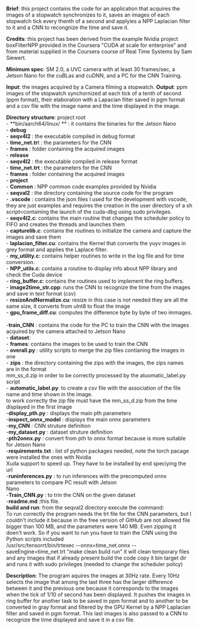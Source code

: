 **Brief**: this project contains the code for an application that acquires the images of a stopwatch synchronizes to it, saves an images of each stopwatch tick every thenth of a second and applyies a NPP Laplacian filter  to it and a CNN to recongnize the time and save it.

**Credits**: this project has been derived from the example Nvidia project boxFilterNPP provided in the Coursera "CUDA at scale for enterprise"  and from material supplied in the Coursera course of Real Time Systems by Sam Siewert.

**Minimum spec**: SM 2.0, a UVC camera with at least 30 frames/sec, a Jetson Nano for the cuBLas and cuDNN, and a PC for the CNN Training.

**Input**: the images acquired by a Camera filming a stopwatch.
**Output**: ppm images of the stopwatch synchornized at each tick of a tenth of second (ppm format), their elaboration with a Lapacian filter saved in pgm format and a csv file with the image name and the time displayed in the image.

**Directory structure**:
project root<br>
    - **bin/aarch64/linux/ **  : it contains the binaries for the Jetson Nano<br>
        - **debug**<br>
            - **seqv4l2**      : the executable compiled in debug format<br>
            - **time_net.tr**t : the parameters for the CNN<br>
            - **frames**       : folder containing the acquired images<br>
        - **release**<br>
            - **seqv4l2**      : the executable compiled in release format<br>
            - **time_net.trt** : the parameters for the CNN<br>
            - **frames**      : folder containing the acquired images<br>
    - **project**<br>
        - **Common**  : NPP common code examples provided by Nvidia<br>
        - **seqval2** : the directory containing the source code for the program<br>
            - **.vscode** : contains the json files I used for the development with vscode, they are just examples and requires the creation in the user directory of a sh script<containing the launch of the cuda-dbg using sudo privileges.<br>
            - **seqv4l2.c**: contains the main routine that changes the scheduler policy to FIFO and creates the threads and launches them<br>
            - **capturelib.c**: contains the routines to initialize the camera and capture the images and save them<br>
            - **laplacian_filter.cu**: contains the Kernel that converts the yuyv images in grey format and applies the Laplace filter.<br>
            - **my_utility.c**: contains helper routines to write in the log file and for time conversion.<br>
            - **NPP_utils.c**: contains a roiutine to display info about NPP library and check the Cuda device<br>
            - **ring_buffer.c**: contains the routines used to implement the ring buffers.<br>
            - **image2time_str.cpp**: runs the CNN to recognize the time from the images and save in text format (csv)<br>
            - **resizeAndNormalize.cu**: resize in this case is not needed they are all the same size, it converts from uInt8 to float  the image<br>
            - **gpu_frame_diff.cu**: computes the difference byte by byte of two immages.<br>  
    -**train_CNN** : contains the code for the PC to train the CNN with the images acquired by the camera attached to Jetson Nano<br>
        - **dataset**:<br>
            - **frames**: contains the images to be used to train the CNN<br>
                - **overall.py**        : utility scripts to merge the zip files contianing the images in one<br>
                - **zips**              : the directory containing the zips with the images, the zips names are in the format <br>
                                      mm_ss_d.zip in order to be correctly processed by the atuomatic_label.py script<br>
                - **automatic_label.py**: to create a csv file with the association of the file name and time shown in the image.<br>
                                      to work correctly the zip file must have the mm_ss_d.zip from the time displayed in the first image<br>
        -**display_pth.py**            : displays the main pth parameters<br>
        -**inspect_onnx_model**        : displays the main onnx parameters<br>
        -**my_CNN**                    : CNN struture definition<br>
        -**my_dataset.py**             : dataset struture definition<br>
        -**pth2onnx.py**               : convert from pth to onnx format because is more suitable for Jetson Nano<br>
        -**requirements.txt**          : list of python packages needed, note the torch pacage were installed the ones with Nvidia <br>
                                      Xuda support  to speed up. They have to be installed by end speciying the url<br>
        -**runinferences.py**          : to run inferences with the precomputed onnx parameters to compare PC result with Jetson <br>
                                      Nano<br>
        -**Train_CNN.py**              : to trin the CNN on the given dataset<br>
        -**readme.md**                 :this file.<br>
**build and run**: from the seqval2 directory execute the command:<br>
    To run correctly the program needs the trt file for the CNN parameters, but I couldn't include it because in the free version of GitHub are not allowed file bigger than 100 MB, and the parameters were 140 MB. Even zipping it doen't work. So if you want to run you have to train the CNN using the Python scripts included<br>
    /usr/src/tensorrt/bin/trtexec --onnx=time_net.onnx --saveEngine=time_net.trt 
    "make clean build run"
    it will clean temporary files and any images that if already present build the code copy it bin target dir and runs it with sudo privileges (needed to change the scheduler policy)


**Description**:
    The program aquires the images at 30Hz rate. Every 10Hz selects the image that among the last three has the larger difference between it and the previous one because it corresponds to the images when the tick of 1/10 of second has been displayed. It pushes the images in ring buffer for another task to be saved in ppm format and to another to be converted in gray format and filtered by the GPU Kernel by a NPP Laplacian filter and saved in pgm format. This last images is also passed to a CNN to recognize the time displayed and save it in a csv file.



